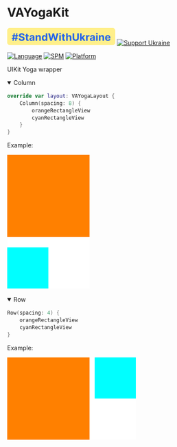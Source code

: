 # VAYogaKit


[![StandWithUkraine](https://raw.githubusercontent.com/vshymanskyy/StandWithUkraine/main/badges/StandWithUkraine.svg)](https://github.com/vshymanskyy/StandWithUkraine/blob/main/docs/README.md)
[![Support Ukraine](https://img.shields.io/badge/Support-Ukraine-FFD500?style=flat&labelColor=005BBB)](https://opensource.fb.com/support-ukraine)


[![Language](https://img.shields.io/badge/language-Swift%205.10-orangered.svg?style=flat)](https://www.swift.org)
[![SPM](https://img.shields.io/badge/SPM-compatible-limegreen.svg?style=flat)](https://github.com/apple/swift-package-manager)
[![Platform](https://img.shields.io/badge/platform-iOS-lightgray.svg?style=flat)](https://developer.apple.com/discover)


UIKit Yoga wrapper


<details open>
<summary>Column</summary>



```swift
override var layout: VAYogaLayout {
    Column(spacing: 8) {
        orangeRectangleView
        cyanRectangleView
    }
}
```


Example:


![Column example](https://raw.githubusercontent.com/VAndrJ/VAYogaKit/master/Resources/column_example.png)


</details>


<details open>
<summary>Row</summary>


```swift
Row(spacing: 4) {
    orangeRectangleView
    cyanRectangleView
}
```


Example:


![Column example](https://raw.githubusercontent.com/VAndrJ/VAYogaKit/master/Resources/row_example.png)


</details>
